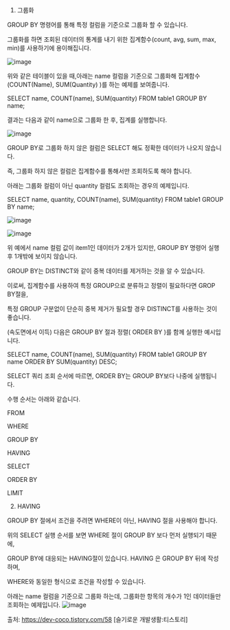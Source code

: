 1. 그룹화

GROUP BY 명령어를 통해 특정 컬럼을 기준으로 그룹화 할 수 있습니다.

그룹화를 하면 조회된 데이터의 통계를 내기 위한 집계함수(count, avg, sum, max, min)를 사용하기에 용이해집니다.

![image](https://github.com/jyzayu/TIL/assets/55649979/bddd54d4-ad7d-4f8b-bdc3-56ba645656aa)

위와 같은 테이블이 있을 때,아래는 name 컬럼을 기준으로 그룹화해 집계함수(COUNT(Name), SUM(Quantity) )를 하는 예제를 보여줍니다.

SELECT name, COUNT(name), SUM(quantity) FROM table1 GROUP BY name;

결과는 다음과 같이 name으로 그룹화 한 후, 집계를 실행합니다.



![image](https://github.com/jyzayu/TIL/assets/55649979/2f6c54d6-36a1-4c63-84d9-befd406d59cf)

GROUP BY로 그룹화 하지 않은 컬럼은 SELECT 해도 정확한 데이터가 나오지 않습니다.

즉, 그룹화 하지 않은 컬럼은 집계함수를 통해서만 조회하도록 해야 합니다.

아래는 그룹화 컬럼이 아닌 quantity 컬럼도 조회하는 경우의 예제입니다.

SELECT name, quantity, COUNT(name), SUM(quantity) FROM table1 GROUP BY name;

![image](https://github.com/jyzayu/TIL/assets/55649979/a82d3eb8-d7af-4c9f-a6dc-a30a00e1f8d5)


![image](https://github.com/jyzayu/TIL/assets/55649979/c532b7b8-fee7-4fb4-9fbe-16e6d5004a4c)

위 예에서 name 컬럼 값이 item1인 데이터가 2개가 있지만, GROUP BY 명령어 실행 후 1개밖에 보이지 않습니다.

GROUP BY는 DISTINCT와 같이 중복 데이터를 제거하는 것을 알 수 있습니다. 

이로써, 집계함수를 사용하여 특정 GROUP으로 분류하고 정렬이 필요하다면 GROP BY절을, 

특정 GROUP 구분없이 단순히 중복 제거가 필요할 경우 DISTINCT를 사용하는 것이 좋습니다. 

(속도면에서 이득) 다음은 GROUP BY 절과 정렬( ORDER BY )를 함께 실행한 예시입니다.


SELECT name, COUNT(name), SUM(quantity) FROM table1 GROUP BY name ORDER BY SUM(quantity) DESC;
 
 SELECT 쿼리 조회 순서에 따르면, ORDER BY는 GROUP BY보다 나중에 실행됩니다. 

 수행 순서는 아래와 같습니다. 
   
   FROM 
   
   WHERE 
   
   GROUP BY 
   
   HAVING 
   
   SELECT 
   
   ORDER BY 
   
   LIMIT 
    

2. HAVING

GROUP BY 절에서 조건을 주려면 WHERE이 아닌, HAVING 절을 사용해야 합니다.

위의 SELECT 실행 순서를 보면 WHERE 절이 GROUP BY 보다 먼저 실행되기 때문에,

GROUP BY에 대응되는 HAVING절이 있습니다. HAVING 은 GROUP BY 뒤에 작성하며, 

WHERE와 동일한 형식으로 조건을 작성할 수 있습니다.


아래는 name 컬럼을 기준으로 그룹화 하는데, 그룹화한 항목의 개수가 1인 데이터들만 조회하는 예제입니다.
![image](https://github.com/jyzayu/TIL/assets/55649979/30b25550-0dde-4b28-9c72-8559e671bb45)

출처: https://dev-coco.tistory.com/58 [슬기로운 개발생활:티스토리]
